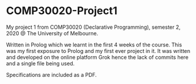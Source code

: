 # COMP30020-Project1
My project 1 from COMP30020 (Declarative Programming), semester 2, 2020 @ The University of Melbourne.

Written in Prolog which we learnt in the first 4 weeks of the course. This was my first exposure to Prolog and my first ever project in it.
It was written and developed on the online platform Grok hence the lack of commits here and a single file being used. 

Specifications are included as a PDF.
